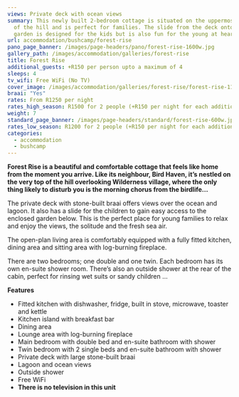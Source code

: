 ```yaml
---
views: Private deck with ocean views
summary: This newly built 2-bedroom cottage is situated on the uppermost section
  of the hill and is perfect for families. The slide from the deck onto the
  garden is designed for the kids but is also fun for the young at heart.
url: accommodation/bushcamp/forest-rise
pano_page_banner: /images/page-headers/pano/forest-rise-1600w.jpg
gallery_path: /images/accommodation/galleries/forest-rise
title: Forest Rise
additional_guests: +R150 per person upto a maximum of 4
sleeps: 4
tv_wifi: Free WiFi (No TV)
cover_image: /images/accommodation/galleries/forest-rise/forest-rise-11-480w.jpg
braai: "Yes"
rates: From R1250 per night
rates_high_season: R1500 for 2 people (+R150 per night for each additional person – max 4)
weight: 7
standard_page_banner: /images/page-headers/standard/forest-rise-600w.jpg
rates_low_season: R1200 for 2 people (+R150 per night for each additional person – max 4)
categories:
  - accommodation
  - bushcamp
---
```


__Forest Rise is a beautiful and comfortable cottage that feels like home from the moment you arrive\. Like its neighbour, Bird Haven, it’s nestled on the very top of the hill overlooking Wilderness village, where the only thing likely to disturb you is the morning chorus from the birdlife…__

The private deck with stone\-built braai offers views over the ocean and lagoon\. It also has a slide for the children to gain easy access to the enclosed garden below\. This is the perfect place for young families to relax and enjoy the views, the solitude and the fresh sea air\.

The open\-plan living area is comfortably equipped with a fully fitted kitchen, dining area and sitting area with log\-burning fireplace\.

There are two bedrooms; one double and one twin\. Each bedroom has its own en\-suite shower room\. There’s also an outside shower at the rear of the cabin, perfect for rinsing wet suits or sandy children …

__Features__

- Fitted kitchen with dishwasher, fridge, built in stove, microwave, toaster and kettle
- Kitchen island with breakfast bar
- Dining area
- Lounge area with log\-burning fireplace
- Main bedroom with double bed and en\-suite bathroom with shower
- Twin bedroom with 2 single beds and en\-suite bathroom with shower
- Private deck with large stone\-built braai
- Lagoon and ocean views
- Outside shower
- Free WiFi
- __There is no television in this unit__